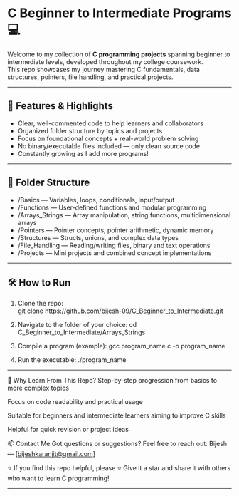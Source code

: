 # C Beginner to Intermediate Programs 💻

Welcome to my collection of **C programming projects** spanning beginner to intermediate levels, developed throughout my college coursework.  
This repo showcases my journey mastering C fundamentals, data structures, pointers, file handling, and practical projects.

---

## 🚀 Features & Highlights

- Clear, well-commented code to help learners and collaborators  
- Organized folder structure by topics and projects  
- Focus on foundational concepts + real-world problem solving  
- No binary/executable files included — only clean source code  
- Constantly growing as I add more programs!

---

## 📂 Folder Structure

- /Basics — Variables, loops, conditionals, input/output
- /Functions — User-defined functions and modular programming
- /Arrays_Strings — Array manipulation, string functions, multidimensional arrays
- /Pointers — Pointer concepts, pointer arithmetic, dynamic memory
- /Structures — Structs, unions, and complex data types
- /File_Handling — Reading/writing files, binary and text operations
- /Projects — Mini projects and combined concept implementations

---

## 🛠️ How to Run

1. Clone the repo:  
  git clone https://github.com/bijesh-09/C_Beginner_to_Intermediate.git

2. Navigate to the folder of your choice:
  cd C_Beginner_to_Intermediate/Arrays_Strings

3. Compile a program (example):
  gcc program_name.c -o program_name

4. Run the executable:
  ./program_name

---

🔖 Why Learn From This Repo?
Step-by-step progression from basics to more complex topics

Focus on code readability and practical usage

Suitable for beginners and intermediate learners aiming to improve C skills

Helpful for quick revision or project ideas


📫 Contact Me
Got questions or suggestions? Feel free to reach out:
Bijesh — [bijeshkaranjit@gmail.com]


⭐ If you find this repo helpful, please ⭐
Give it a star and share it with others who want to learn C programming!

---------------------------------------------------------------------------------------------------------------------------------------------------------------------------------------------------------------------
